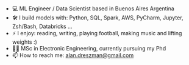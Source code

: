 - 💻 ML Engineer / Data Scientist based in Buenos Aires Argentina
- 🛠️ I build models with: Python, SQL, Spark, AWS, PyCharm, Jupyter, Zsh/Bash, Databricks ...
- ⚡ I enjoy: reading, writing, playing football, making music and lifting weights :)
- 🧑‍🎓 MSc in Electronic Engineering, currently pursuing my Phd
- 📫 How to reach me: alan.dreszman@gmail.com

<!-- ✍️ Write technical blogs on Medium and Newsletter -->

<!--

- 👋 Hi, I’m @alandresz
- 👀 I’m interested in data science, AI, mathematics and music; but also in people, animals, environment, politics, philosophy and psychology
- 🌱 I’m currently learning how to intersect my many interests in a practise
- 💞️ I’m looking to collaborate on machine learning projects
- 📫 How to reach me: alan.dreszman@gmail.com, adreszman@fi.uba.ar

<!---
alandresz/alandresz is a ✨ special ✨ repository because its `README.md` (this file) appears on your GitHub profile.
You can click the Preview link to take a look at your changes.
--->
